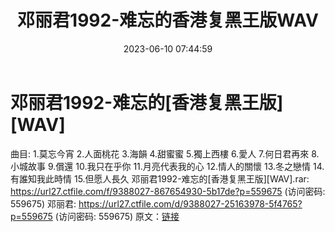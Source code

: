﻿---
title: 邓丽君1992-难忘的香港复黑王版WAV
date: 2023-06-10 07:44:59
categories: WAV车载音乐、镜像
tags: 华语中文
---
# 邓丽君1992-难忘的[香港复黑王版][WAV]

曲目:
1.莫忘今宵
2.人面桃花
3.海韻
4.甜蜜蜜
5.獨上西樓
6.愛人
7.何日君再來
8.小城故事
9.償還
10.我只在乎你
11.月亮代表我的心
12.情人的關懷
13.冬之戀情
14.有誰知我此時情
15.但愿人長久
邓丽君1992-难忘的[香港复黑王版][WAV].rar: https://url27.ctfile.com/f/9388027-867654930-5b17de?p=559675
(访问密码: 559675)
邓丽君: https://url27.ctfile.com/d/9388027-25163978-5f4765?p=559675
(访问密码: 559675)
原文：[链接](https://blog.sina.com.cn/s/blog_1647c7e76010312a3.html)